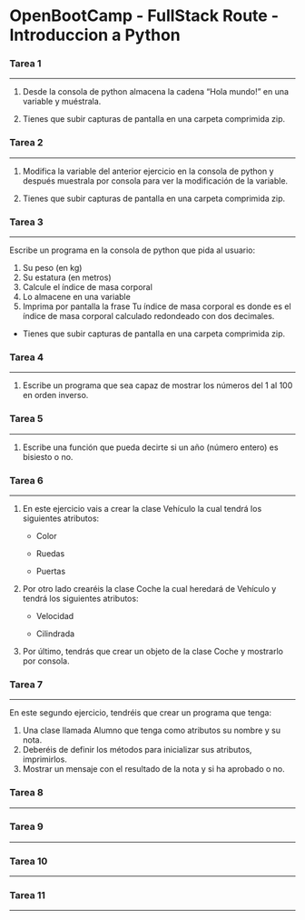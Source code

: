 # OpenBootCamp - FullStack Route - Introduccion a Python

### Tarea 1
---
1. Desde la consola de python almacena la cadena “Hola mundo!” en una variable y muéstrala.

2. Tienes que subir capturas de pantalla en una carpeta comprimida zip.

### Tarea 2
---

1. Modifica la variable del anterior ejercicio en la consola de python y después muestrala por consola para ver la modificación de la variable.

2. Tienes que subir capturas de pantalla en una carpeta comprimida zip.

### Tarea 3
---
Escribe un programa en la consola de python que pida al usuario: 
1. Su peso (en kg)
2. Su estatura (en metros)
3. Calcule el índice de masa corporal
4. Lo almacene en una variable
5. Imprima por pantalla la frase Tu índice de masa corporal es donde es el índice de masa corporal calculado redondeado con dos decimales. 

- Tienes que subir capturas de pantalla en una carpeta comprimida zip.

### Tarea 4
---
1. Escribe un programa que sea capaz de mostrar los números del 1 al 100 en orden inverso.


### Tarea 5
---
1. Escribe una función que pueda decirte si un año (número entero) es bisiesto o no.

### Tarea 6
---

1. En este ejercicio vais a crear la clase Vehículo la cual tendrá los siguientes atributos:

    - Color

    - Ruedas

    - Puertas

2. Por otro lado crearéis la clase Coche la cual heredará de Vehículo y tendrá los siguientes atributos:

    - Velocidad

    - Cilindrada

3. Por último, tendrás que crear un objeto de la clase Coche y mostrarlo por consola.

### Tarea 7
---
En este segundo ejercicio, tendréis que crear un programa que tenga: 
1. Una clase llamada Alumno que tenga como atributos su nombre y su nota. 
2. Deberéis de definir los métodos para inicializar sus atributos, imprimirlos. 
3. Mostrar un mensaje con el resultado de la nota y si ha aprobado o no.
### Tarea 8
---
### Tarea 9
---
### Tarea 10
---
### Tarea 11
---
